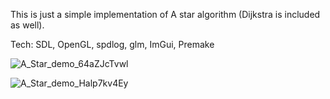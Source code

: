 This is just a simple implementation of A star algorithm (Dijkstra is included as well).

Tech: SDL, OpenGL, spdlog, glm, ImGui, Premake

![A_Star_demo_64aZJcTvwl](https://github.com/user-attachments/assets/253fe43e-2efb-4632-8ed4-24efdd8ac0d4)


![A_Star_demo_Halp7kv4Ey](https://github.com/user-attachments/assets/958c58be-c2a2-4149-9d24-2f2598a24213)
